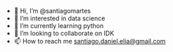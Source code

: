 - 👋 Hi, I’m @santiagomartes
- 👀 I’m interested in data science
- 🌱 I’m currently learning python
- 💞️ I’m looking to collaborate on IDK
- 📫 How to reach me santiago.daniel.elia@gmail.com

<!---
santiagomartes/santiagomartes is a ✨ special ✨ repository because its `README.md` (this file) appears on your GitHub profile.
You can click the Preview link to take a look at your changes.
--->
